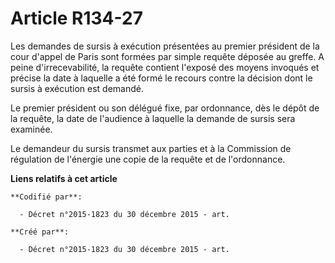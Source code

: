 # Article R134-27

Les demandes de sursis à exécution présentées au premier président de la cour d'appel de Paris sont formées par simple
requête déposée au greffe. A peine d'irrecevabilité, la requête contient l'exposé des moyens invoqués et précise la date à
laquelle a été formé le recours contre la décision dont le sursis à exécution est demandé.

Le premier président ou son délégué fixe, par ordonnance, dès le dépôt de la requête, la date de l'audience à laquelle la
demande de sursis sera examinée.

Le demandeur du sursis transmet aux parties et à la Commission de régulation de l'énergie une copie de la requête et de
l'ordonnance.

**Liens relatifs à cet article**

	**Codifié par**:

	  - Décret n°2015-1823 du 30 décembre 2015 - art.

	**Créé par**:

	  - Décret n°2015-1823 du 30 décembre 2015 - art.
